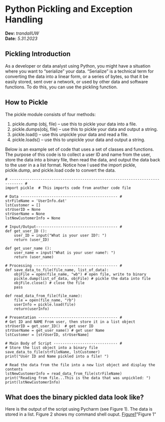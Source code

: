 # Python Pickling and Exception Handling 
**Dev:** *trandallUW*   
**Date:** *5.31.2023*


## Pickling Introduction
As a developer or data analyst using Python, you might have a situation where you want to “serialize” your data.  “Serialize” is a technical term for converting the data into a linear form, or a series of bytes, so that it be easily stored, sent over a network, or used by other data and software functions.    To do this, you can use the pickling function.  

## How to Pickle

The pickle module consists of four methods:
1.	pickle.dump (obj, file) – use this to pickle your data into a file.
2.	pickle.dumps(obj, file) – use this to pickle your data and output a string.
3.	pickle.load() – use this unpickle your data and read a file.
4.	pickle.loads() – use this to unpickle your data and output a string.

Below is an example set of code that uses a set of classes and functions.  The purpose of this code is to collect a user ID and name from the user, store the data into a binary file, then read the data, and output the data back to the user in a a list format.  Notice how I used the import pickle, pickle.dump, and pickle.load code to convert the data.  

```
# ---------------------------------------------------------------------------- #
import pickle  # This imports code from another code file

# Data -------------------------------------------- #
strFileName = 'UserInfo.dat'
lstCustomer = []
strUserID = None
strUserName = None
lstNewCustomerInfo = None

# Input/Output------------------------------------- #
def get_user_ID ():
    user_ID = input("What is your user ID?: ")
    return (user_ID)

def get_user_name ():
    user_name = input("What is your user name?: ")
    return (user_name)

# Processing -------------------------------------- #
def save_data_to_file(file_name, list_of_data):
    objFile = open(file_name, "wb") # open file, write to binary
    pickle.dump(list_of_data, objFile) # pickle the data into file
    objFile.close() # close the file
    pass

def read_data_from_file(file_name):
    file = open(file_name, "rb")
    userInfo = pickle.load(file)
    return(userInfo)

# Presentation ------------------------------------ #
# Get ID and NAME From user, then store it in a list object
strUserID = get_user_ID()  # get user ID
strUserName = get_user_name() # get user Name
lstCustomer = [strUserID, strUserName]

# Main Body of Script ----------------------------- #
# Store the list object into a binary file
save_data_to_file(strFileName, lstCustomer)
print("User ID and Name pickled into a file! ")

# Read the data from the file into a new list object and display the contents
lstNewCustomerInfo = read_data_from_file(strFileName)
print("Reading from file...This is the data that was unpickled: ")
print(lstNewCustomerInfo)
```
## What does the binary pickled data look like?
Here is the output of the script using Pycharm (see Figure 1).  The data is stored in a list.  Figure 2 shows my command shell ouput.
[Figure1](https://github.com/trandallUW/IntroToProg-Python-Mod07/blob/main/docs/pickle_pycharm.png)"Figure 1"

